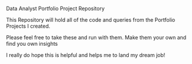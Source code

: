 Data Analyst Portfolio Project Repository

This Repository will hold all of the code and queries from the Portfolio Projects I created.

Please feel free to take these and run with them. Make them your own and find you own insights

I really do hope this is helpful and helps me to land my dream job!
